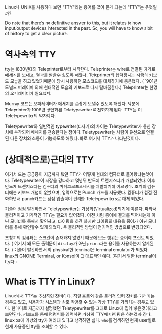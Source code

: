 Linux나 UNIX를 사용하다 보면 "TTY"라는 용어를 많이 듣게 되는데 "TTY"는 무엇일까?

Do note that there’s no definitive answer to this, but it relates to how input/output devices interacted in the past.
So, you will have to know a bit of history to get a clear picture.


# 역사속의 TTY
tty는 1830년대의 Teleprinter로부터 시작한다.
Teleprinter는 wire로 연결된 기기로 메세지를 보내고, 결과를 받을수 있도록 해줬다.
Teleprinter의 입력장치는 지금의 키보드 모습을 하고 있었기때문에 당시 사용하던 모스코드를 대체하기에 충분했다. ( 1901년 도널드 머레이에 의해 현대적인 모습의 키보드로 다시 탈바꿈한다.)
Teleprinter는 한명의 오퍼레이터가 필요했다.

Murray 코드는 오퍼레이터가 메세지를 손쉽게 보낼수 있도록 해줬다. 덕분에 Teleprinter가 1908년 상업화된 Teletypewriter로 전화하게 된다.
TTY는 이 Teletypewriter의 약자이다.

Teletypewriter와 일반적인 typewriter(타자기)의 차이는 Teletypewriter가 통신 장치에 부착되어 메세지를 전송한다는 점이다.
Teletypewriter는 사람이 유선으로 연결된 다른 장치와 소통이 가능하도록 해줬다. 바로 여기서 TTY가 나타난것이다.


# (상대적으로)근대의 TTY
여기서 드는 궁금증이 지금까지 봤던 TTY가 어떻게 현대의 컴퓨터로 들어왔냐는것이다. 
Teletypewriter이 시장을 강타하고 몇년뒤 반도체 트랜지스터가 개발되었다. 이후 반도체 트랜지스터는 컴퓨터의 마이크로프로세서를 개발되기에 이르렀다.
초기의 컴퓨터에는 키보드 개념이 없었으며, 입력으로는 Punch 카드를 사용했다. 컴퓨터가 점점 진화하면서 punch카드는 점점 입출력이 편리한 Teletypewriters로 대체 되었다.

기술이 점점 발전하면서 Teletypewriter는 가상화(Virtualized)되기에 이른다. 따라서 물리적이고 기계적인 TTY는 필요가 없어졌다.
이전 처럼 종이에 결과를 찍어내는게 아닌 모니터를 통해서 확인하고, 타이핑을 하긴 하지만 타이핑의 내용을 종이가 아닌 모니터를 통해 확인할수 있게 되었다. 즉 물리적인 방법이 전기적인 방법으로 변경되었다.

초창기의 컴퓨터는 스크린이 존재하지 않았기 때문에 모든 행위는 종이에 프린트 되었다. ( 여기서 왜 모든 출력문이 `display`가 아닌 `print` 라는 용어를 사용하는지 알게된다. )
기술이 발전하면서 이 physical한 terminal은 terminal emulator가 되었다. linux의 GNOME Terminal, or Konsol이 그 대표적인 예다. (여기서 말한 terminal이 tty다.)

# What is TTY in Linux?
Linux에서 TTY는 추상적인 장비이다. 직렬 포트와 같은 물리적 입력 장치를 가리키는 경우도 있고, 사용자가 시스템과 상호 작용할 수 있는 가상 TTY를 가리키는 경우도 있다. 
한마디로 지금까지 설명했던 Teletypewriter를 그대로 Linux에 집어 넣은것이라고 보면된다.
키보드를 통해 명령어를 입력하면 가상의 TTY에 타이핑을 하는것과 같다. linux os에 가상의 tty가 여러대 있다고 생각하면 쉽다. `who`를 검색하면 현재 user별로 현재 사용중인 tty를 조회할 수 있다.

